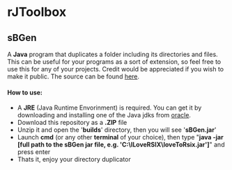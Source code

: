 # rJToolbox
## sBGen
A **Java** program that duplicates a folder including its directories and files. This can be useful for your programs as a sort of extension, so feel free to use this for any of your projects. Credit would be appreciated if you wish to make it public. The source can be found [here](https://github.com/rSIX-Developer/rJToolbox/blob/master/src/com/sBGen/sB.java).
#### How to use:
- A **JRE** (Java Runtime Envorinment) is required. You can get it by downloading and installing one of the Java jdks from [oracle](https://www.oracle.com/java/technologies/downloads/#java17).
- Download this repository as a **.ZIP** file
- Unzip it and open the '**builds**' directory, then you will see '**sBGen.jar**'
- Launch **cmd** (or any other **terminal** of your choice), then type "**java -jar [full path to the sBGen jar file, e.g. 'C:\ILoveRSIX\loveToRsix.jar']**" and press enter
- Thats it, enjoy your directory duplicator
